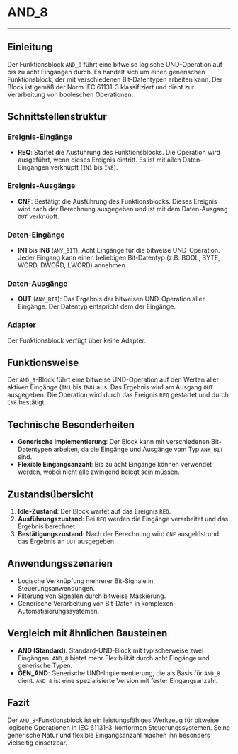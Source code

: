 # AND_8

* * * * * * * * * *
## Einleitung
Der Funktionsblock `AND_8` führt eine bitweise logische UND-Operation auf bis zu acht Eingängen durch. Es handelt sich um einen generischen Funktionsblock, der mit verschiedenen Bit-Datentypen arbeiten kann. Der Block ist gemäß der Norm IEC 61131-3 klassifiziert und dient zur Verarbeitung von booleschen Operationen.

## Schnittstellenstruktur
### **Ereignis-Eingänge**
- **REQ**: Startet die Ausführung des Funktionsblocks. Die Operation wird ausgeführt, wenn dieses Ereignis eintritt. Es ist mit allen Daten-Eingängen verknüpft (`IN1` bis `IN8`).

### **Ereignis-Ausgänge**
- **CNF**: Bestätigt die Ausführung des Funktionsblocks. Dieses Ereignis wird nach der Berechnung ausgegeben und ist mit dem Daten-Ausgang `OUT` verknüpft.

### **Daten-Eingänge**
- **IN1** bis **IN8** (`ANY_BIT`): Acht Eingänge für die bitweise UND-Operation. Jeder Eingang kann einen beliebigen Bit-Datentyp (z.B. BOOL, BYTE, WORD, DWORD, LWORD) annehmen.

### **Daten-Ausgänge**
- **OUT** (`ANY_BIT`): Das Ergebnis der bitweisen UND-Operation aller Eingänge. Der Datentyp entspricht dem der Eingänge.

### **Adapter**
Der Funktionsblock verfügt über keine Adapter.

## Funktionsweise
Der `AND_8`-Block führt eine bitweise UND-Operation auf den Werten aller aktiven Eingänge (`IN1` bis `IN8`) aus. Das Ergebnis wird am Ausgang `OUT` ausgegeben. Die Operation wird durch das Ereignis `REQ` gestartet und durch `CNF` bestätigt.

## Technische Besonderheiten
- **Generische Implementierung**: Der Block kann mit verschiedenen Bit-Datentypen arbeiten, da die Eingänge und Ausgänge vom Typ `ANY_BIT` sind.
- **Flexible Eingangsanzahl**: Bis zu acht Eingänge können verwendet werden, wobei nicht alle zwingend belegt sein müssen.

## Zustandsübersicht
1. **Idle-Zustand**: Der Block wartet auf das Ereignis `REQ`.
2. **Ausführungszustand**: Bei `REQ` werden die Eingänge verarbeitet und das Ergebnis berechnet.
3. **Bestätigungszustand**: Nach der Berechnung wird `CNF` ausgelöst und das Ergebnis an `OUT` ausgegeben.

## Anwendungsszenarien
- Logische Verknüpfung mehrerer Bit-Signale in Steuerungsanwendungen.
- Filterung von Signalen durch bitweise Maskierung.
- Generische Verarbeitung von Bit-Daten in komplexen Automatisierungssystemen.

## Vergleich mit ähnlichen Bausteinen
- **AND (Standard)**: Standard-UND-Block mit typischerweise zwei Eingängen. `AND_8` bietet mehr Flexibilität durch acht Eingänge und generische Typen.
- **GEN_AND**: Generische UND-Implementierung, die als Basis für `AND_8` dient. `AND_8` ist eine spezialisierte Version mit fester Eingangsanzahl.

## Fazit
Der `AND_8`-Funktionsblock ist ein leistungsfähiges Werkzeug für bitweise logische Operationen in IEC 61131-3-konformen Steuerungssystemen. Seine generische Natur und flexible Eingangsanzahl machen ihn besonders vielseitig einsetzbar.